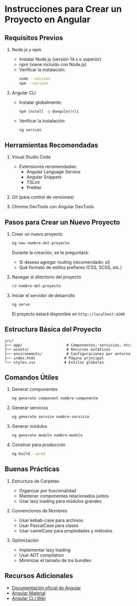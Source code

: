 # Instrucciones para Crear un Proyecto en Angular

## Requisitos Previos

1. Node.js y npm
   - Instalar Node.js (versión 14.x o superior)
   - npm (viene incluido con Node.js)
   - Verificar la instalación:
     ```bash
     node --version
     npm --version
     ```

2. Angular CLI
   - Instalar globalmente:
     ```bash
     npm install -g @angular/cli
     ```
   - Verificar la instalación:
     ```bash
     ng version
     ```

## Herramientas Recomendadas

1. Visual Studio Code
   - Extensiones recomendadas:
     - Angular Language Service
     - Angular Snippets
     - TSLint
     - Prettier

2. Git (para control de versiones)

3. Chrome DevTools con Angular DevTools

## Pasos para Crear un Nuevo Proyecto

1. Crear un nuevo proyecto
   ```bash
   ng new nombre-del-proyecto
   ```
   Durante la creación, se te preguntará:
   - Si deseas agregar routing (recomendado: sí)
   - Qué formato de estilos prefieres (CSS, SCSS, etc.)

2. Navegar al directorio del proyecto
   ```bash
   cd nombre-del-proyecto
   ```

3. Iniciar el servidor de desarrollo
   ```bash
   ng serve
   ```
   El proyecto estará disponible en `http://localhost:4200`

## Estructura Básica del Proyecto

```
src/
├── app/                    # Componentes, servicios, etc.
├── assets/                 # Recursos estáticos
├── environments/           # Configuraciones por entorno
├── index.html             # Página principal
└── styles.css             # Estilos globales
```

## Comandos Útiles

1. Generar componentes
   ```bash
   ng generate component nombre-componente
   ```

2. Generar servicios
   ```bash
   ng generate service nombre-servicio
   ```

3. Generar módulos
   ```bash
   ng generate module nombre-modulo
   ```

4. Construir para producción
   ```bash
   ng build --prod
   ```

## Buenas Prácticas

1. Estructura de Carpetas
   - Organizar por funcionalidad
   - Mantener componentes relacionados juntos
   - Usar lazy loading para módulos grandes

2. Convenciones de Nombres
   - Usar kebab-case para archivos
   - Usar PascalCase para clases
   - Usar camelCase para propiedades y métodos

3. Optimización
   - Implementar lazy loading
   - Usar AOT compilation
   - Minimizar el tamaño de los bundles

## Recursos Adicionales

- [Documentación oficial de Angular](https://angular.io/docs)
- [Angular Material](https://material.angular.io/)
- [Angular CLI Wiki](https://github.com/angular/angular-cli/wiki)